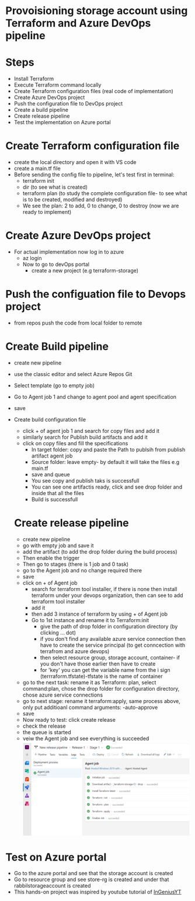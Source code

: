 # Provoisioning storage account using Terraform and Azure DevOps pipeline
# Steps
- Install Terraform
- Execute Terraform command locally
- Create Terraform configuration files (real code of implementation)
- Create Azure DevOps project
- Push the configuration file to DevOps project
- Create a build pipeline
- Create release pipeline
- Test the implementation on Azure portal

# Create Terraform configuration file
- create the local directory and open it with VS code
- create a main.tf file 
- Before sending the config file to pipeline, let's test first in terminal:
  - terraform init
  - dir (to see what is created)
  - terraform plan (to study the complete configuration file- to see what is to be created, modified and destroyed)
  - We see the plan: 2 to add, 0 to change, 0 to destroy (now we are ready to implement)
# Create Azure DevOps project
- For actual implementation now log in to azure
  - az login
  - Now to go to devOps portal
    - create a new project (e.g terraform-storage)
# Push the configuation file to Devops project
- from repos push the code from local folder to remote 
# Create Build pipeline
- create new pipeline
- use the classic editor and select Azure Repos Git
- Select template (go to empty job)
- Go to Agent job 1 and change to agent pool and agent specification
- save
- Create build configuration file
  - click + of agent job 1 and search for copy files and add it
  - similarly search for Publish build artifacts and add it
  - click on copy files and fill the specifications
    - In target folder: copy and paste the Path to publsih from publish artifact agent job
    - Source folder: leave empty- by default it will take the files e.g main.tf
    - save and queue
    - You see copy and publish taks is successfull
    - You can see one artifactis ready, click and see drop folder and inside that all the files
    - Build is successfull

  # Create release pipeline
  - create new pipeline
  - go with empty job and save it
  - add the artifact (to add the drop folder during the build process)
  - Then enable the trigger
  - Then go to stages (there is 1 job and 0 task)
  - go to the Agent job and no change required there
  - save 
  - click on + of Agent job 
    - search for terraform tool installer, if there is none then install terraform under your devops organization, then can see to add terraform tool installer
    - add it
    - then add 3 instance of terraform by using + of Agent job
    - Go to 1st instance and rename it to Terraform:init
      - give the path of drop folder in configuration directory (by clicking ... dot)
      - if you don't find any available azure service connection then have to create the service principal (to get conncection with terrafrom and azure devops)
      - then select resource group, storage account, container- if you don't have those earlier then have to create 
      - for 'key' you can get the variable name from the i sign (terrraform.tfstate)-tfstate is the name of container
  - go to the next task: rename it as Terraform: plan, select command:plan, chose the drop folder for configuration directory, chose azure service connections
  - go to next stage: rename it terraform:apply, same process above, only put additioanl command arguments: -auto-approve
  - save 
  - Now ready to test: click create release
  - check the release
  - the queue is started
  - veiw the Agent job and see everything is succeeded ![](https://github.com/rabbilbhuiyan/AzureLearning/blob/master/Terraform/Terraform_devOps/hands-on-images/Screenshot%20(600).png)
# Test on Azure portal
  - Go to the azure portal and see that the storage account is created
  - Go to resource group and see store-rg is created and under that rabbilstorageaccount is created
  - This hands-on project was inspired by youtube tutorial of [InGeniusYT](https://www.youtube.com/watch?v=Ek6WrBPJd_4&ab_channel=InGeniusYT)
